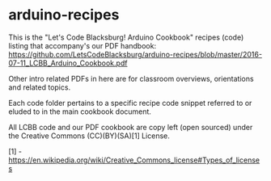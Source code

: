 # arduino-recipes

This is the "Let's Code Blacksburg! Arduino Cookbook" recipes (code) listing that accompany's
our PDF handbook:
https://github.com/LetsCodeBlacksburg/arduino-recipes/blob/master/2016-07-11_LCBB_Arduino_Cookbook.pdf

Other intro related PDFs in here are for classroom overviews, orientations and related topics.

Each code folder pertains to a specific recipe code snippet referred to or eluded to in the main cookbook document.

All LCBB code and our PDF cookbook are copy left (open sourced) under the Creative Commons (CC)(BY)(SA)[1] License.

[1] - https://en.wikipedia.org/wiki/Creative_Commons_license#Types_of_licenses

